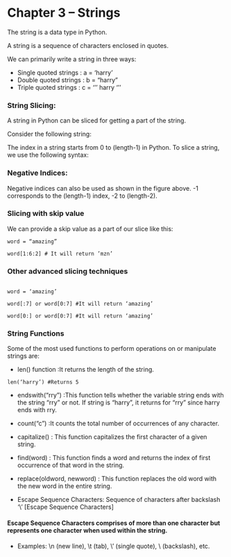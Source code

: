 # Chapter 3 – Strings

The string is a data type in Python.

A string is a sequence of characters enclosed in quotes.

We can primarily write a string in three ways:

- Single quoted strings : a = ‘harry’
- Double quoted strings : b = “harry”
- Triple quoted strings : c = ‘’’ harry ‘’’

### String Slicing:

A string in Python can be sliced for getting a part of the string.

Consider the following string:

The index in a string starts from 0 to (length-1) in Python. To slice a string, we use the following syntax:

### Negative Indices:

Negative indices can also be used as shown in the figure above. -1 corresponds to the (length-1) index, -2 to (length-2).

### Slicing with skip value

We can provide a skip value as a part of our slice like this:

```
word = “amazing”

word[1:6:2] # It will return ’mzn’
```

### Other advanced slicing techniques

```

word = ‘amazing’

word[:7] or word[0:7] #It will return ‘amazing’

word[0:] or word[0:7] #It will return ‘amazing’
```

### String Functions

Some of the most used functions to perform operations on or manipulate strings are:

- len() function :It returns the length of the string.

```
len(‘harry’) #Returns 5
```

- endswith(“rry”) :This function tells whether the variable string ends with the string “rry” or not. If string is “harry”, it returns for “rry” since harry ends with rry.

- count(“c”) :It counts the total number of occurrences of any character.
- capitalize() : This function capitalizes the first character of a given string.
- find(word) : This function finds a word and returns the index of first occurrence of that word in the string.
- replace(oldword, newword) : This function replaces the old word with the new word in the entire string.
- Escape Sequence Characters: Sequence of characters after backslash ‘\’ [Escape Sequence Characters]

#### Escape Sequence Characters comprises of more than one character but represents one character when used within the string.

- Examples: \n (new line), \t (tab), \’ (single quote), \\ (backslash), etc.
